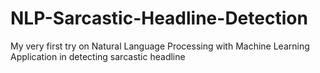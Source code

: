 # NLP-Sarcastic-Headline-Detection
My very first try on Natural Language Processing with Machine Learning Application in detecting sarcastic headline
